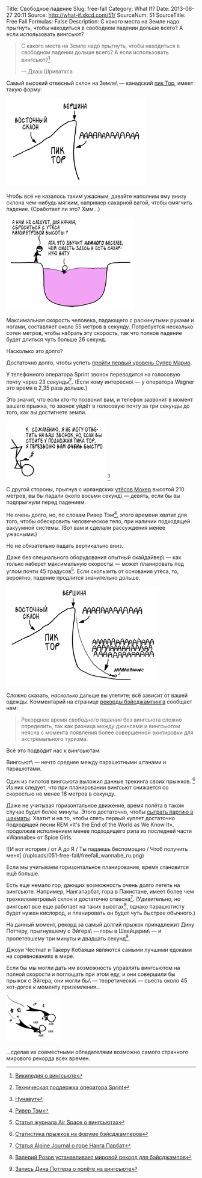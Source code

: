 Title: Свободное падение
Slug: free-fall
Category: What If?
Date: 2013-06-27 20:11
Source: http://what-if.xkcd.com/51/
SourceNum: 51
SourceTitle: Free Fall
Formulas: False
Description: С какого места на Земле надо прыгнуть, чтобы находиться в свободном падении дольше всего? А если использовать вингсьют?

> С какого места на Земле надо прыгнуть, чтобы находиться в свободном падении дольше всего? А если использовать вингсьют?[^1]
>
> — Дхаш Шриватхса

Самый высокий отвесный склон на Земле\ — канадский [пик Тор][1], имеет такую форму:

![](/uploads/051-free-fall/freefall_thor_ru.png "AAAAAAAAAAAAAAAAAAAAAAAAAAAAAAAAAAAAAAAAAAAAAAAAAAAAAAAAAAAAAAAAAAAAAAAAAAAAAAAAAAAAAAAAAAAAAAAAAAAAAAAAAAAAAAAAAAAAAAAAAAAAAAAAAAAAAAAAA")

Чтобы всё не казалось таким ужасным, давайте наполним яму внизу склона чем-нибудь мягким, например сахарной ватой, чтобы смягчить падение. (Сработает ли это? Хмм…)

![](/uploads/051-free-fall/freefall_candy_ru.png "Сработает ли это? Следите за следующими выпусками…")

Максимальная скорость человека, падающего с раскинутыми руками и ногами, составляет около 55 метров в секунду. Потребуется несколько сотен метров, чтобы набрать эту скорость, так что полное падение будет длиться чуть больше 26 секунд.

Насколько это долго?

Достаточно долго, чтобы успеть [пройти первый уровень Супер Марио][2].

У телефонного оператора Sprint звонок переводится на голосовую почту через 23 секунды[^2]. (Если кому интересно\ — у оператора Wagner это время в 2,35 раза дольше.)

Это значит, что если кто-то позвонит вам, и телефон зазвонит в момент вашего прыжка, то звонок уйдёт в голосовую почту за три секунды до того, как вы достигнете земли.

![](/uploads/051-free-fall/freefall_voicemail_ru.png "Удивительно хороший уровень сигнала для заброшенной скалы в Нунавуте.") [^3]

С другой стороны, прыгнув с ирландских [утёсов Мохер][3] высотой 210 метров, вы бы падали около восьми секунд\ — девять, если бы вы подпрыгнули перед падением.

Не очень долго, но, по словам Ривер Тэм[^4], этого времени хватит для того, чтобы обескровить человеческое тело, при наличии подходящей вакуумной системы. (Вот вам и сделали рассуждения менее ужасными.)

Но не обязательно падать вертикально вниз.

Даже без специального оборудования опытный скайдайвер\ — как только наберет максимальную скорость\ — может планировать под углом почти 45 градусов[^5]. Если скользить от основания утёса, то, вероятно, падение продлится значительно дольше.

![](/uploads/051-free-fall/freefall_extended_ru.png "AAAAAAAAAAAAAAAAAAAAAAAAAAAAAAAAAAAAAAAAAA ::вдох:: AAAAAAAAAAAAAAAAAAAAAAAAAAAAAAAAAAAAAAAAAAAAAAAAAAA")

Сложно сказать, _насколько_ дальше вы улетите; всё зависит от вашей одежды. Комментарий на странице [рекорды бэйсджампинга][4] сообщает нам:

> Рекордное время _свободного падения_ без вингсьюта сложно определить, так как разница между джинсами и вингсьютом неясна с момента появления более совершенной экипировки для экстремального туризма.

Всё это подводит нас к вингсьютам.

Вингсьют\ — нечто среднее между парашютными штанами и парашютами.

Один из пилотов вингсьюта выложил данные трекинга своих прыжков. [^6] Из них следует, что при планировании вингсьют снижается со скоростью не менее 18 метров в секунду.

Даже не учитывая горизонтальное движение, время полёта в таком случае будет более минуты. Этого достаточно, чтобы [сыграть партию в шахматы][5]. Хватит и на то, чтобы спеть первый куплет достаточно подходящей песни REM «It\'s the End of the World as We Know It», продолжив исполнением менее подходящего рэпа из последней части «Wannabe» от Spice Girls.

![И вот история / от А до Я / Ты падаешь беспомощно / Чтоб получить меня]
(/uploads/051-free-fall/freefall_wannabe_ru.png)

Если мы учитываем горизонтальное планирование, время становится ещё больше.

Есть еще немало гор, дающих возможность очень долго лететь на вингсьюте. Например, Нангапарбат, гора в Пакистане, имеет более чем трехкилометровый склон и достаточно отвесна[^7]. (Удивительно, но вингсьют все еще работает на таких высотах[^8], однако парашютисту будет нужен кислород, и планировать он будет чуть быстрее обычного.)

На данный момент, рекорд за самый долгий прыжок принадлежит Дину Поттеру, прыгнувшему с Эйгера\ — горы в Швейцарии\ — и пролетевшему три минуты и двадцать секунд[^9].

Джоуи Честнат и Такеру Кобаяши являются самыми лучшими едоками на соревнованиях в мире.

Если бы мы могли дать им возможность управлять вингсьютом на полной скорости и поглощать при этом еду, и они совершили бы прыжок с Эйгера, они могли бы\ — теоретически\ — съесть около 45 хот-догов к моменту приземления…

![](/uploads/051-free-fall/freefall_hotdogs_ru.png "Учитывая предстоящее противостояние Кобаяши и Честната, такой потенциал для саботажа мог бы сделать эту ситуацию еще более опасной.")

…сделав их совместными обладателями возможно самого странного мирового рекорда всех времен.

[^1]: [Википедия о вингсьюте][6]
[^2]: [Техническая поддержка оператора Sprint][7]
[^3]: [Нунавут][8]
[^4]: [Ривер Тэм](http://ru.wikipedia.org/wiki/Светлячок_(телесериал)#.D0.9E.D1.81.D0.BD.D0.BE.D0.B2.D0.BD.D1.8B.D0.B5)
[^5]: [Статья журнала Air Space о вингсьютах][9]
[^6]: [Статистика прыжков на форуме бэйсджамперов][10]
[^7]: [Статья Alpine Journal о горе Нанга Парбат][11]
[^8]: [Валерий Розов устанавливает мировой рекорд для бэйсджампов][12]
[^9]: [Запись Дина Поттера о полёте на вингсьюте][13]

[1]: http://en.wikipedia.org/wiki/Mount_Thor

[2]: http://www.youtube.com/watch?v=DGQGvAwqpbE

[3]: http://www.cliffsofmoher.ie/

[4]: http://www.blincmagazine.com/forum/wiki/Records

[5]: http://www.youtube.com/watch?v=Bzrap8Vtyq8

[6]: http://ru.wikipedia.org/wiki/Вингсьют

[7]: http://www1.sprintpcs.com/support/HelpCenter.jsp?FOLDER%3C%3Efolder_id=1531979#4

[8]: http://ru.wikipedia.org/wiki/Нунавут

[9]: http://www.airspacemag.com/flight-today/Jump-Fly-Land.html

[10]: http://www.dropzone.com/cgi-bin/forum/gforum.cgi?post=577711#577711

[11]: http://www.alpinejournal.org.uk/Contents/Contents_1984_files/AJ%201984%2021-29%20Herrligkoffer%20NParbat.pdf

[12]: http://www.worldrecordacademy.com/sports/highest_BASE_jump_Valery_Rozov_breaks_Guinness_world_record_213415.html

[13]: http://www.tonywingsuits.com/deanpotter.html
